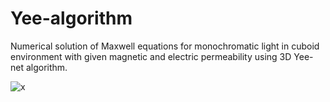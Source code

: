 # Yee-algorithm
Numerical solution of Maxwell equations for monochromatic light in cuboid environment with given magnetic and electric permeability using 3D Yee-net algorithm.

![x](examples/yee.gif)
